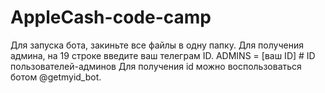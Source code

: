 # AppleCash-code-camp
  Для запуска бота, закиньте все файлы в одну папку.
  Для получения админа, на 19 строке введите ваш телеграм ID. ADMINS = [ваш ID]  # ID пользователей-админов
  Для получения id можно воспользоваться ботом @getmyid_bot.
